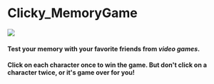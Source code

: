 # Clicky_MemoryGame

<img src="./ReadMe-gif/clickygiphy.gif"/>

#### Test your memory with your favorite friends from _video games_.

#### Click on each character once to win the game. But don't click on a character twice, or it's game over for you!